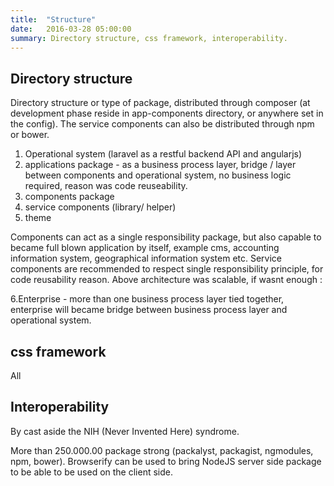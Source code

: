 ```yaml
---
title:  "Structure"
date:   2016-03-28 05:00:00
summary: Directory structure, css framework, interoperability.
---
```


## Directory structure

Directory structure or type of package, distributed through composer (at development phase reside in app-components directory, or anywhere set in the config). The service components can also be distributed through npm or bower.

1. Operational system (laravel as a restful backend API and angularjs)
2. applications package - as a business process layer, bridge / layer between components and operational system, no business logic required, reason was code reuseability.
3. components package
4. service components (library/ helper)
5. theme

Components can act as a single responsibility package, but also capable to became full blown application by itself, example cms, accounting information system, geographical information system etc. Service components are recommended to respect single responsibility principle, for code reusability reason. Above architecture was scalable, if wasnt enough :

6.Enterprise - more than one business process layer tied together, enterprise will became bridge between business process layer and operational system.

## css framework

All

## Interoperability

By cast aside the NIH (Never Invented Here) syndrome.

More than 250.000.00 package strong (packalyst, packagist, ngmodules, npm, bower). Browserify can be used to bring NodeJS server side package to be able to be used on the client side.

